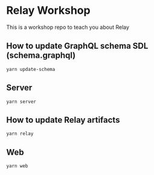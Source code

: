 # Relay Workshop

This is a workshop repo to teach you about Relay

## How to update GraphQL schema SDL (schema.graphql)
```
yarn update-schema
```

## Server

```
yarn server
```

## How to update Relay artifacts
```
yarn relay
```

## Web

```
yarn web
```